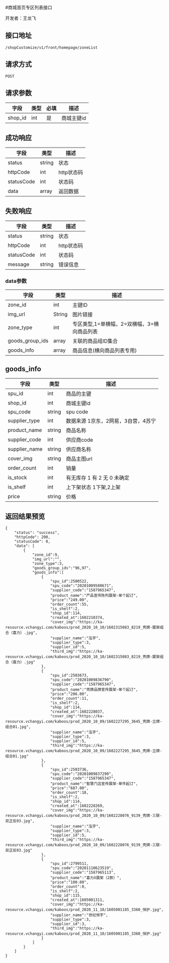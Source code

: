 #商城首页专区列表接口

开发者：王龙飞

## 接口地址
`/shopCustomize/v1/front/homepage/zoneList`

## 请求方式
  `POST`
  
## 请求参数
| 字段 | 类型   | 必填 | 描述     |
| ---- | ------ | ---- | -------- |
| shop_id | int | 是 | 商城主键id |

## 成功响应
| 字段       | 类型    | 描述        |
| ---------- | ------- | ----------- |
| status    | string  | 状态    |
| httpCode     | int  | http状态码    |
| statusCode | int  | 状态码 |
| data  | array  | 返回数据      |

## 失败响应
| 字段       | 类型    | 描述        |
| ---------- | ------- | ----------- |
| status    | string  | 状态    |
| httpCode     | int  | http状态码    |
| statusCode | int  | 状态码 |
| message  | string  | 错误信息      |

### data参数
| 字段       | 类型    | 描述        |
| ---------- | ------- | ----------- |
| zone_id | int | 主键ID |
| img_url | String | 图片链接 |
| zone_type | int | 专区类型,1=单横幅，2=双横幅，3=横向商品列表 |
| goods_group_ids | array | 关联的商品组ID集合 |
| goods_info | array | 商品信息(横向商品列表专用) |

## goods_info 
| 字段       | 类型    | 描述        |
| ---------- | ------- | ----------- |
| spu_id | int | 商品的主键 |
| shop_id | int | 商城主键id |
| spu_code | string | spu code |
| supplier_type | int | 数据来源 1京东，2网易，3自营，4苏宁 |
| product_name | string | 商品名称 |
| supplier_code | int | 供应商code |
| supplier_name | string | 供应商名称 |
| cover_img | string | 商品主图url |
| order_count | int | 销量 |
| is_stock | int | 有无库存 1 有 2 无 0 未确定 |
| is_shelf | int | 上下架状态 1下架,2上架 |
| price | string | 价格 |

## 返回结果预览
```
{
    "status": "success",
    "httpCode": 200,
    "statusCode": 0,
    "data": [
        {
            "zone_id":9,
            "img_url":"",
            "zone_type":3,
            "goods_group_ids":"96,97",
            "goods_info":[
                {
                    "spu_id":2500522,
                    "spu_code":"20201009580671",
                    "supplier_code":"1587965347",
                    "product_name":"产品宣传陈列展架-单个起订",
                    "price":"249.00",
                    "order_count":55,
                    "is_shelf":2,
                    "shop_id":114,
                    "created_at":1602210374,
                    "cover_img":"https://ka-resource.vchangyi.com/kaboos/prod_2020_10_10/1602315083_8219_壳牌-展架组合（喜力）.jpg",
                    "supplier_name":"泓宇",
                    "supplier_type":3,
                    "supplier_id":5,
                    "third_img":"https://ka-resource.vchangyi.com/kaboos/prod_2020_10_10/1602315083_8219_壳牌-展架组合（喜力）.jpg"
                },
                {
                    "spu_id":2503673,
                    "spu_code":"20201009836790",
                    "supplier_code":"1587965347",
                    "product_name":"壳牌品牌宣传展架-单个起订",
                    "price":"206.00",
                    "order_count":11,
                    "is_shelf":2,
                    "shop_id":114,
                    "created_at":1602228037,
                    "cover_img":"https://ka-resource.vchangyi.com/kaboos/prod_2020_10_09/1602227295_3645_壳牌-立牌-组合01.jpg",
                    "supplier_name":"泓宇",
                    "supplier_type":3,
                    "supplier_id":5,
                    "third_img":"https://ka-resource.vchangyi.com/kaboos/prod_2020_10_09/1602227295_3645_壳牌-立牌-组合01.jpg"
                },
                {
                    "spu_id":2503736,
                    "spu_code":"20201009837290",
                    "supplier_code":"1587965347",
                    "product_name":"智慧门店宣传展架-单件起订",
                    "price":"687.00",
                    "order_count":18,
                    "is_shelf":2,
                    "shop_id":114,
                    "created_at":1602228269,
                    "cover_img":"https://ka-resource.vchangyi.com/kaboos/prod_2020_10_09/1602228076_9139_壳牌-三联-双正反03.jpg",
                    "supplier_name":"泓宇",
                    "supplier_type":3,
                    "supplier_id":5,
                    "third_img":"https://ka-resource.vchangyi.com/kaboos/prod_2020_10_09/1602228076_9139_壳牌-三联-双正反03.jpg"
                },
                {
                    "spu_id":2799511,
                    "spu_code":"20201110623519",
                    "supplier_code":"1587965113",
                    "product_name":"喜力X展架（2款）",
                    "price":"100.00",
                    "order_count":0,
                    "is_shelf":2,
                    "shop_id":115,
                    "created_at":1605001311,
                    "cover_img":"https://ka-resource.vchangyi.com/kaboos/prod_2020_11_10/1605001185_3360_恒护.jpg",
                    "supplier_name":"世纪恒宇",
                    "supplier_type":3,
                    "supplier_id":3,
                    "third_img":"https://ka-resource.vchangyi.com/kaboos/prod_2020_11_10/1605001185_3360_恒护.jpg"
                }
            ]
        }
    ]
}
```